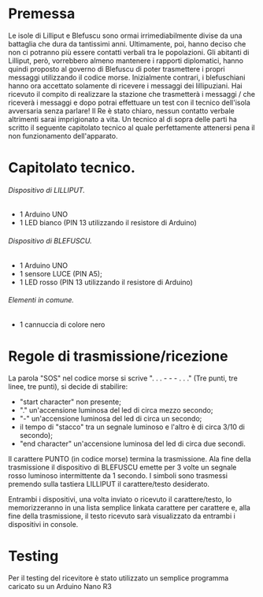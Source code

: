 # Premessa
Le isole di Lilliput e Blefuscu sono ormai irrimediabilmente divise da una battaglia che dura da tantissimi anni.
Ultimamente, poi, hanno deciso che non ci potranno più essere contatti verbali tra le popolazioni.
Gli abitanti di Lilliput, però, vorrebbero almeno mantenere i rapporti diplomatici, hanno quindi proposto al governo di Blefuscu di poter trasmettere i propri messaggi utilizzando il codice morse.
Inizialmente contrari, i blefuschiani hanno ora accettato solamente di ricevere i messaggi dei lillipuziani.
Hai ricevuto il compito di realizzare la stazione che trasmetterà i messaggi / che riceverà i messaggi e dopo potrai effettuare un test con il tecnico dell'isola avversaria senza parlare! Il Re è stato chiaro, nessun contatto verbale altrimenti sarai imprigionato a vita.
Un tecnico al di sopra delle parti ha scritto il seguente capitolato tecnico al quale perfettamente attenersi pena il non funzionamento dell'apparato.

# Capitolato tecnico.
###### Dispositivo di LILLIPUT.
- 1 Arduino UNO
- 1 LED bianco (PIN 13 utilizzando il resistore di Arduino)

###### Dispositivo di BLEFUSCU.
- 1 Arduino UNO
- 1 sensore LUCE (PIN A5);
- 1 LED rosso (PIN 13 utilizzando il resistore di Arduino)

###### Elementi in comune.
- 1 cannuccia di colore nero

# Regole di trasmissione/ricezione
La parola "SOS" nel codice morse si scrive ". . . - - - . . ." (Tre punti, tre linee, tre punti), si decide di stabilire:
- "start character" non presente;
- "." un'accensione luminosa del led di circa mezzo secondo;
- "-" un'accensione luminosa del led di circa un secondo;
- il tempo di "stacco" tra un segnale luminoso e l'altro è di circa 3/10 di secondo);
- "end character" un'accensione luminosa del led di circa due secondi.

Il carattere PUNTO (in codice morse) termina la trasmissione.
Ala fine della trasmissione il dispositivo di BLEFUSCU emette per 3 volte un segnale rosso luminoso intermittente da 1 secondo.
I simboli sono trasmessi premendo sulla tastiera LILLIPUT il carattere/testo desiderato.

Entrambi i dispositivi, una volta inviato o ricevuto il carattere/testo, lo memorizzeranno in una lista semplice linkata carattere per carattere e, alla fine della trasmissione, il testo ricevuto sarà visualizzato da entrambi i dispositivi in console.


# Testing
Per il testing del ricevitore è stato utilizzato un semplice programma caricato su un Arduino Nano R3
